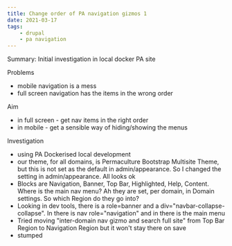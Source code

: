 ```yaml
---
title: Change order of PA navigation gizmos 1
date: 2021-03-17
tags:
    - drupal
    - pa navigation
---
```


Summary: Initial investigation in local docker PA site

Problems

-   mobile navigation is a mess
-   full screen navigation has the items in the wrong order

Aim

-   in full screen - get nav items in the right order
-   in mobile - get a sensible way of hiding/showing the menus

Investigation

-   using PA Dockerised local development
-   our theme, for all domains, is Permaculture Bootstrap Multisite Theme, but this is not set as the default in admin/appearance. So I changed the setting in admin/appearance. All looks ok
-   Blocks are Navigation, Banner, Top Bar, Highlighted, Help, Content. Where is the main nav menu? Ah they are set, per domain, in Domain settings. So which Region do they go into?
-   Looking in dev tools, there is a role=banner and a div="navbar-collapse-collapse". In there is nav role="navigation" and in there is the main menu
-   Tried moving "inter-domain nav gizmo and search full site" from Top Bar Region to Navigation Region but it won't stay there on save
-   stumped
